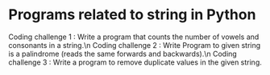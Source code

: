 # Programs related to string in Python

Coding challenge 1 : Write a program that counts the number of vowels and consonants in a string.\n
Coding challenge 2 : Write Program to given string is a palindrome (reads the same forwards and backwards).\n
Coding challenge 3 : Write a program to remove duplicate values in the given string.
